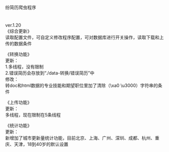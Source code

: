 纷简历爬虫程序
#
ver.1.20<br>
《综合更新》<br>
读取配置文件，可自定义修改程序配置，可对数据库进行开关操作，读取下载和上传的数据条件<br>

《转换功能》<br>
更新：<br>
1.多线程，没有限制<br>
2.错误简历会存放到“./data-转换/错误简历”中<br>
修改：<br>
转doc和html数据的专业技能和期望职位里加了清除（\xa0 \u3000）字符串的条件<br>

《上传功能》<br>
更新：<br>
多线程，现在限制在5条线程<br>

《统计功能》<br>
更新：<br>
新增加了城市更新量统计功能，目前北京、上海、广州、深圳、成都、杭州、重庆、天津，18到40岁的默认设置<br>
